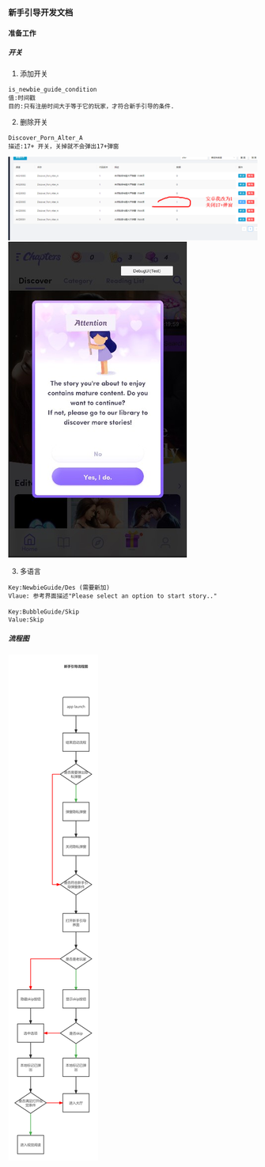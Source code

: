 ### 新手引导开发文档
#### 准备工作
##### 开关
1. 添加开关
```
is_newbie_guide_condition
值:时间戳
目的:只有注册时间大于等于它的玩家，才符合新手引导的条件.
```
2. 删除开关
```
Discover_Porn_Alter_A
描述:17+ 开关，关掉就不会弹出17+弹窗
```
![17+后台开关](./images/17%2Bswitch.png)
![17+弹窗](./images/UI_17alter.jpg)

3. 多语言
```
Key:NewbieGuide/Des (需要新加)
Vlaue: 参考界面描述"Please select an option to start story.."

Key:BubbleGuide/Skip
Value:Skip
```
##### 流程图
![flowchart](./images/newbieguide.png)